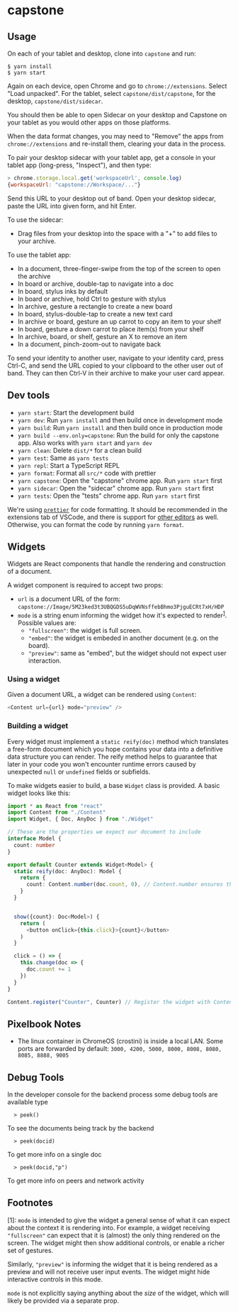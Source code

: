 # capstone

## Usage

On each of your tablet and desktop, clone into `capstone` and run:

```console
$ yarn install
$ yarn start
```

Again on each device, open Chrome and go to `chrome://extensions`. Select "Load
unpacked". For the tablet, select `capstone/dist/capstone`, for the desktop,
`capstone/dist/sidecar`.

You should then be able to open Sidecar on your desktop and Capstone on your
tablet as you would other apps on those platforms.

When the data format changes, you may need to "Remove" the apps from
`chrome://extensions` and re-install them, clearing your data in the process.

To pair your desktop sidecar with your tablet app, get a console in your tablet
app (long-press, "Inspect"), and then type:

```js
> chrome.storage.local.get('workspaceUrl', console.log)
{workspaceUrl: "capstone://Workspace/..."}
```

Send this URL to your desktop out of band. Open your desktop sidecar, paste the
URL into given form, and hit Enter.

To use the sidecar:

- Drag files from your desktop into the space with a "+" to add files to your
  archive.

To use the tablet app:

- In a document, three-finger-swipe from the top of the screen to open the
  archive
- In board or archive, double-tap to navigate into a doc
- In board, stylus inks by default
- In board or archive, hold Ctrl to gesture with stylus
- In archive, gesture a rectangle to create a new board
- In board, stylus-double-tap to create a new text card
- In archive or board, gesture an up carrot to copy an item to your shelf
- In board, gesture a down carrot to place item(s) from your shelf
- In archive, board, or shelf, gesture an X to remove an item
- In a document, pinch-zoom-out to navigate back

To send your identity to another user, navigate to your identity card, press
Ctrl-C, and send the URL copied to your clipboard to the other user out of band.
They can then Ctrl-V in their archive to make your user card appear.

## Dev tools

- `yarn start`: Start the development build
- `yarn dev`: Run `yarn install` and then build once in development mode
- `yarn build`: Run `yarn install` and then build once in production mode
- `yarn build --env.only=capstone`: Run the build for only the capstone app. Also works with `yarn start` and `yarn dev`
- `yarn clean`: Delete `dist/*` for a clean build
- `yarn test`: Same as `yarn tests`
- `yarn repl`: Start a TypeScript REPL
- `yarn format`: Format all `src/*` code with prettier
- `yarn capstone`: Open the "capstone" chrome app. Run `yarn start` first
- `yarn sidecar`: Open the "sidecar" chrome app. Run `yarn start` first
- `yarn tests`: Open the "tests" chrome app. Run `yarn start` first

We're using [`prettier`](https://prettier.io/) for code formatting.
It should be recommended in the extensions tab of VSCode, and there is
support for [other editors](https://prettier.io/docs/en/editors.html) as well.
Otherwise, you can format the code by running `yarn format`.

## Widgets

Widgets are React components that handle the rendering and construction of a document.

A widget component is required to accept two props:

- `url` is a document URL of the form: `capstone://Image/5M23ked3t3UBQGDS5uDqWVNsffebBhmo3PjguECRt7xH/HDP`
- `mode` is a string enum informing the widget how it's expected to render<sup>[1](#footnote1)</sup>. Possible values are:
  - `"fullscreen"`: the widget is full screen.
  - `"embed"`: the widget is embeded in another document (e.g. on the board).
  - `"preview"`: same as "embed", but the widget should not expect user interaction.

### Using a widget

Given a document URL, a widget can be rendered using `Content`:

```typescript
<Content url={url} mode="preview" />
```

### Building a widget

Every widget must implement a `static reify(doc)` method which translates a
free-form document which you hope contains your data into a definitive data
structure you can render. The reify method helps to guarantee that later in
your code you won't encounter runtime errors caused by unexpected `null` or
`undefined` fields or subfields.

To make widgets easier to build, a base `Widget` class is provided.
A basic widget looks like this:

```typescript
import * as React from "react"
import Content from "./Content"
import Widget, { Doc, AnyDoc } from "./Widget"

// These are the properties we expect our document to include
interface Model {
  count: number
}

export default Counter extends Widget<Model> {
  static reify(doc: AnyDoc): Model {
    return {
      count: Content.number(doc.count, 0), // Content.number ensures that doc.count is a number, and provides 0 as a default
    }
  }


  show({count}: Doc<Model>) {
    return (
      <button onClick={this.click}>{count}</button>
    )
  }

  click = () => {
    this.change(doc => {
      doc.count += 1
    })
  }
}

Content.register("Counter", Counter) // Register the widget with Content, so other components can render it.
```

## Pixelbook Notes

- The linux container in ChromeOS (crostini) is inside a local LAN. Some ports are forwarded by default: `3000, 4200, 5000, 8000, 8008, 8080, 8085, 8888, 9005`

## Debug Tools

In the developer console for the backend process some debug tools are available
type

```
  > peek()
```

To see the documents being track by the backend

```
  > peek(docid)
```

To get more info on a single doc

```
  > peek(docid,"p")
```

To get more info on peers and network activity

## Footnotes

[<a name="footnote1">1</a>]: `mode` is intended to give the widget a general
sense of what it can expect about the context it is rendering into. For example,
a widget receiving `"fullscreen"` can expect that it is (almost) the only thing
rendered on the screen. The widget might then show additional controls, or enable
a richer set of gestures.

Similarly, `"preview"` is informing the widget that it is being rendered as a
preview and will not receive user input events. The widget might hide
interactive controls in this mode.

`mode` is not explicitly saying anything about the _size_ of the widget, which
will likely be provided via a separate prop.
